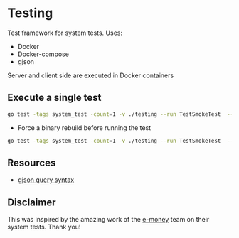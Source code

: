 # Testing

Test framework for system tests. Uses:

* Docker
* Docker-compose
* gjson

Server and client side are executed in Docker containers

## Execute a single test

```sh
go test -tags system_test -count=1 -v ./testing --run TestSmokeTest  --verbose
```

* Force a binary rebuild before running the test

```sh
go test -tags system_test -count=1 -v ./testing --run TestSmokeTest  --verbose -rebuild
```

## Resources

* [gjson query syntax](https://github.com/tidwall/gjson#path-syntax)

## Disclaimer

This was inspired by the amazing work of the [e-money](https://github.com/e-money) team on their system tests. Thank
you!